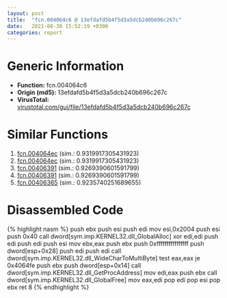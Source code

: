 ```yaml
---
layout: post
title:  "fcn.004064c6 @ 13efdafd5b4f5d3a5dcb240b696c267c"
date:   2021-08-30 15:52:19 +0300
categories: report
---
```


# Generic Information
- **Function:** fcn.004064c6
- **Origin (md5):** 13efdafd5b4f5d3a5dcb240b696c267c
- **VirusTotal:** [virustotal.com/gui/file/13efdafd5b4f5d3a5dcb240b696c267c][virustotal_ref]



# Similar Functions

1. [fcn.004064ec][similar_1_ref] (sim.: 0.9319917305431923)
2. [fcn.004064ec][similar_2_ref] (sim.: 0.9319917305431923)
3. [fcn.00406391][similar_3_ref] (sim.: 0.9269390601591799)
4. [fcn.00406391][similar_4_ref] (sim.: 0.9269390601591799)
5. [fcn.00406365][similar_5_ref] (sim.: 0.9235740251689655)


# Disassembled Code

{% highlight nasm %}
push ebx
push esi
push edi
mov esi,0x2004
push esi
push 0x40
call dword[sym.imp.KERNEL32.dll_GlobalAlloc]
xor edi,edi
push edi
push edi
push esi
mov ebx,eax
push ebx
push 0xffffffffffffffff
push dword[esp+0x28]
push edi
push edi
call dword[sym.imp.KERNEL32.dll_WideCharToMultiByte]
test eax,eax
je 0x4064fe
push ebx
push dword[esp+0x14]
call dword[sym.imp.KERNEL32.dll_GetProcAddress]
mov edi,eax
push ebx
call dword[sym.imp.KERNEL32.dll_GlobalFree]
mov eax,edi
pop edi
pop esi
pop ebx
ret 8
{% endhighlight %}


[similar_1_ref]: /report/fcn.004064ec@e7582fc3dadb394a1457ab7e7fbbe9a7
[similar_2_ref]: /report/fcn.004064ec@6c8b5339bada4cbd03f0f446da640707
[similar_3_ref]: /report/fcn.00406391@999ae3491971c32d67bd4c32561ea381
[similar_4_ref]: /report/fcn.00406391@5bfd33ece1aeef8bda2c7fc886262ed9
[similar_5_ref]: /report/fcn.00406365@fc08a944a357dc216338592f13f65b60
[virustotal_ref]: https://www.virustotal.com/gui/file/13efdafd5b4f5d3a5dcb240b696c267c